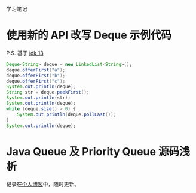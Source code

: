 学习笔记

# 使用新的 API 改写 Deque 示例代码

P.S. 基于 [jdk 13](https://docs.oracle.com/en/java/javase/13/docs/api/java.base/java/util/Deque.html)

```java
Deque<String> deque = new LinkedList<String>();
deque.offerFirst("a");
deque.offerFirst("b");
deque.offerFirst("c");
System.out.println(deque);
String str = deque.peekFirst();
System.out.println(str);
System.out.println(deque);
while (deque.size() > 0) {
    System.out.println(deque.pollLast());
}
System.out.println(deque);
```

# Java Queue 及 Priority Queue 源码浅析

记录在[个人博客]([https://cosmosning.github.io/2020/02/14/Queue%E5%8F%8APriorityQueue%E6%BA%90%E7%A0%81%E6%B5%85%E6%9E%90-Java/](https://cosmosning.github.io/2020/02/14/Queue及PriorityQueue源码浅析-Java/))中，随时更新。